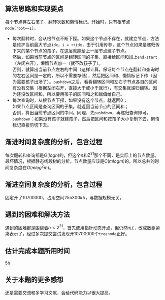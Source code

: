## 算法思路和实现要点
每个节点存左右孩子、翻转次数和懒惰标记。开始时，只有根节点`node[root==1]`。  
- 每次翻转时，会从根节点不断下探。如果这个节点不存在，就建立节点，方法是维护当前最大节点`idx`，`i = ++idx`，由于引用传参，这个节点如果是递归传下来的某个节点的孩子，在这层就能给上一层节点建子节点。  
然后，如果当前节点的区间是翻转区间的子集，直接给区间和加上`end-start`（左闭右开），懒惰节点加一（就不改孩子了）。  
否则，就算出当前节点左右的中间（这样计算，保证每个节点在翻转和查询时的左右区间是一定的，所以不需要存储），然后把区间和、懒惰标记下传（因为需要孩子出场了）。`pushdown`之后，看看翻转区间和左右子节点各自的区间有没有交集（根据左闭右开，直接大于或小于就行），有交集就递归翻转。因为还没改区间和，所以要用孩子的区间和之和赋值给自己。  
- 每次查询时，从根节点下探，如果没有这个节点，就返回0；  
如果节点区间是查询区间的子集，就返回当前节点的区间和；  
否则，算出当前节点区间的中间。同理，先`pushdown`，再递归查询即可。
`pushdown`：如果没有孩子就建孩子，然后把区间和按孩子大小复制下去，懒惰标记直接剪切下去。
## 渐进时间复杂度的分析，包含过程
每次翻转和查询都是$O(logn)$的，但这个$n$和$2^{31}$那个不同，是实际上的节点数量。最坏情况，根据静态线段树的分析，节点数量应该是$O(mlogm)$的，所以总共的时间复杂度在$O(mlog^2m)$。
## 渐进空间复杂度的分析，包含过程
固定开了$10700000$，占用空间$255300kb$，与数据规模无关。
## 遇到的困难和解决方法
遇到的困难都是围绕着$n<2^{31}$，首先使用指针动态开点，但仍然`MLE`，改成数组紧凑表示了，经过多次提交尝试发现开$10700000$个`treenode`正好。
## 估计完成本题所用时间
5h
## 关于本题的更多感想
还是需要交流和多学习文献，会给代码能力以很大提高。